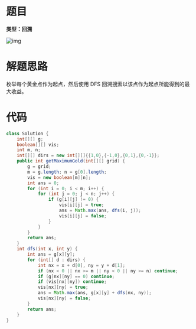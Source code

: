 # 题目

**类型：回溯**



![img](https://cdn.nlark.com/yuque/0/2022/png/2941598/1644046543945-900889ab-449c-4c7f-af3f-5141ae3f55fd.png)

# 解题思路

枚举每个黄金点作为起点，然后使用 DFS 回溯搜索以该点作为起点所能得到的最大收益。

# 代码

```java
class Solution {
    int[][] g;
    boolean[][] vis;
    int m, n;
    int[][] dirs = new int[][]{{1,0},{-1,0},{0,1},{0,-1}};
    public int getMaximumGold(int[][] grid) {
        g = grid;
        m = g.length; n = g[0].length;
        vis = new boolean[m][n];
        int ans = 0;
        for (int i = 0; i < m; i++) {
            for (int j = 0; j < n; j++) {
                if (g[i][j] != 0) {
                    vis[i][j] = true;
                    ans = Math.max(ans, dfs(i, j));
                    vis[i][j] = false;
                }
            }
        }
        return ans;
    }
    int dfs(int x, int y) {
        int ans = g[x][y];
        for (int[] d : dirs) {
            int nx = x + d[0], ny = y + d[1];
            if (nx < 0 || nx >= m || ny < 0 || ny >= n) continue;
            if (g[nx][ny] == 0) continue;
            if (vis[nx][ny]) continue;
            vis[nx][ny] = true;
            ans = Math.max(ans, g[x][y] + dfs(nx, ny));
            vis[nx][ny] = false;
        }
        return ans;
    }
}
```